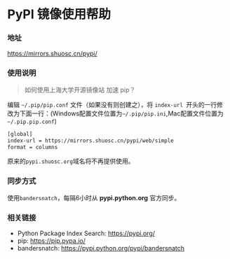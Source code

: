 # PyPI 镜像使用帮助

### 地址

https://mirrors.shuosc.cn/pypi/

### 使用说明

> 如何使用上海大学开源镜像站 加速 pip？

编辑 `~/.pip/pip.conf` 文件（如果没有则创建之），将 `index-url `开头的一行修改为下面一行：(Windows配置文件位置为`~/.pip/pip.ini`,Mac配置文件位置为`~/.pip.pip.conf`)

```bash
[global]
index-url = https://mirrors.shuosc.cn/pypi/web/simple
format = columns
```

原来的`pypi.shuosc.org`域名将不再提供使用。


### 同步方式

使用`bandersnatch`，每隔6小时从 **pypi.python.org** 官方同步。

### 相关链接 

- Python Package Index Search: https://pypi.org/
- pip: https://pip.pypa.io/
- bandersnatch: https://pypi.python.org/pypi/bandersnatch